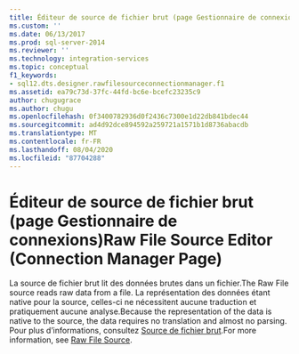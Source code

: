 ```yaml
---
title: Éditeur de source de fichier brut (page Gestionnaire de connexions) | Microsoft Docs
ms.custom: ''
ms.date: 06/13/2017
ms.prod: sql-server-2014
ms.reviewer: ''
ms.technology: integration-services
ms.topic: conceptual
f1_keywords:
- sql12.dts.designer.rawfilesourceconnectionmanager.f1
ms.assetid: ea79c73d-37fc-44fd-bc6e-bcefc23235c9
author: chugugrace
ms.author: chugu
ms.openlocfilehash: 0f3400782936d0f2436c7300e1d22db841bdec44
ms.sourcegitcommit: ad4d92dce894592a259721a1571b1d8736abacdb
ms.translationtype: MT
ms.contentlocale: fr-FR
ms.lasthandoff: 08/04/2020
ms.locfileid: "87704288"
---
```

# <a name="raw-file-source-editor-connection-manager-page"></a><span data-ttu-id="f00f1-102">Éditeur de source de fichier brut (page Gestionnaire de connexions)</span><span class="sxs-lookup"><span data-stu-id="f00f1-102">Raw File Source Editor (Connection Manager Page)</span></span>
  <span data-ttu-id="f00f1-103">La source de fichier brut lit des données brutes dans un fichier.</span><span class="sxs-lookup"><span data-stu-id="f00f1-103">The Raw File source reads raw data from a file.</span></span> <span data-ttu-id="f00f1-104">La représentation des données étant native pour la source, celles-ci ne nécessitent aucune traduction et pratiquement aucune analyse.</span><span class="sxs-lookup"><span data-stu-id="f00f1-104">Because the representation of the data is native to the source, the data requires no translation and almost no parsing.</span></span> <span data-ttu-id="f00f1-105">Pour plus d’informations, consultez [Source de fichier brut](data-flow/raw-file-source.md).</span><span class="sxs-lookup"><span data-stu-id="f00f1-105">For more information, see [Raw File Source](data-flow/raw-file-source.md).</span></span>  
  
  
